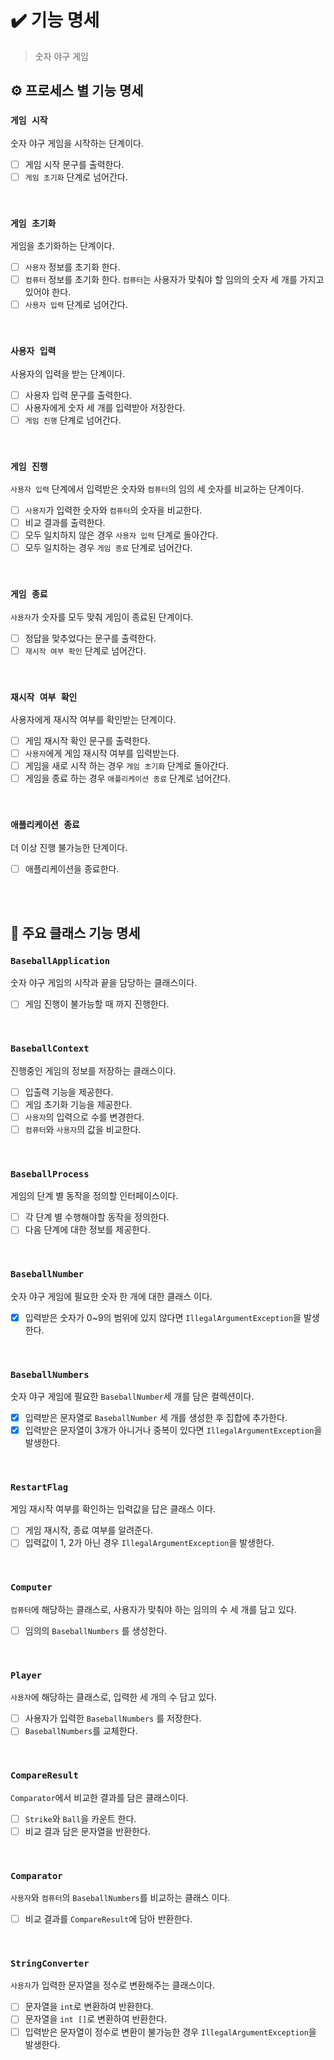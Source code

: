 # ✔️ 기능 명세
> 숫자 야구 게임

## ⚙️ 프로세스 별 기능 명세
### `게임 시작`
숫자 야구 게임을 시작하는 단계이다.
- [ ] 게임 시작 문구를 출력한다.
- [ ] `게임 초기화` 단계로 넘어간다.

<br>

### `게임 초기화`
게임을 초기화하는 단계이다.
- [ ] `사용자` 정보를 초기화 한다.
- [ ] `컴퓨터` 정보를 초기화 한다. `컴퓨터`는 사용자가 맞춰야 할 임의의 숫자 세 개를 가지고 있어야 한다. 
- [ ] `사용자 입력` 단계로 넘어간다.

<br>

### `사용자 입력`
사용자의 입력을 받는 단계이다.
- [ ] 사용자 입력 문구를 출력한다.
- [ ] 사용자에게 숫자 세 개를 입력받아 저장한다.
- [ ] `게임 진행` 단계로 넘어간다.

<br>

### `게임 진행`
`사용자 입력` 단계에서 입력받은 숫자와 `컴퓨터`의 임의 세 숫자를 비교하는 단계이다.
- [ ] `사용자`가 입력한 숫자와 `컴퓨터`의 숫자을 비교한다.
- [ ] 비교 결과를 출력한다.
- [ ] 모두 일치하지 않은 경우 `사용자 입력` 단계로 돌아간다.
- [ ] 모두 일치하는 경우 `게임 종료` 단계로 넘어간다.

<br>

### `게임 종료`
`사용자`가 숫자를 모두 맞춰 게임이 종료된 단계이다.
- [ ] 정답을 맞추었다는 문구를 출력한다.
- [ ] `재시작 여부 확인` 단계로 넘어간다.

<br>

### `재시작 여부 확인`
사용자에게 재시작 여부를 확인받는 단계이다.
- [ ] 게임 재시작 확인 문구를 출력한다.
- [ ] `사용자`에게 게임 재시작 여부를 입력받는다.
- [ ] 게임을 새로 시작 하는 경우 `게임 초기화` 단계로 돌아간다.
- [ ] 게임을 종료 하는 경우 `애플리케이션 종료` 단계로 넘어간다.

<br>

### `애플리케이션 종료`
더 이상 진행 불가능한 단계이다.
- [ ] 애플리케이션을 종료한다.

<br><br>

## 👥 주요 클래스 기능 명세

### `BaseballApplication`
숫자 야구 게임의 시작과 끝을 담당하는 클래스이다.
- [ ] 게임 진행이 불가능할 때 까지 진행한다.

<br>

### `BaseballContext`
진행중인 게임의 정보를 저장하는 클래스이다.
- [ ] 입출력 기능을 제공한다.
- [ ] 게임 초기화 기능을 제공한다.
- [ ] `사용자`의 입력으로 수를 변경한다.
- [ ] `컴퓨터`와 `사용자`의 값을 비교한다.

<br>

### `BaseballProcess`
게임의 단계 별 동작을 정의할 인터페이스이다.
- [ ] 각 단계 별 수행해야할 동작을 정의한다.
- [ ] 다음 단계에 대한 정보를 제공한다.

<br>

### `BaseballNumber`
숫자 야구 게임에 필요한 숫자 한 개에 대한 클래스 이다.
- [X] 입력받은 숫자가 0~9의 범위에 있지 않다면  `IllegalArgumentException`을 발생한다.

<br>

### `BaseballNumbers`
숫자 야구 게임에 필요한 `BaseballNumber`세 개를 담은 컬렉션이다.
- [X] 입력받은 문자열로 `BaseballNumber` 세 개를 생성한 후 집합에 추가한다.
- [X] 입력받은 문자열이 3개가 아니거나 중복이 있다면 `IllegalArgumentException`을 발생한다.

<br>

### `RestartFlag`
게임 재시작 여부를 확인하는 입력값을 답은 클래스 이다.
- [ ] 게임 재시작, 종료 여부를 알려준다.
- [ ] 입력값이 1, 2가 아닌 경우 `IllegalArgumentException`을 발생한다.

<br>

### `Computer`
`컴퓨터`에 해당하는 클래스로, 사용자가 맞춰야 하는 임의의 수 세 개를 담고 있다.
- [ ] 임의의 `BaseballNumbers` 를 생성한다.

<br>

### `Player`
`사용자`에 해당하는 클래스로, 입력한 세 개의 수 담고 있다.
- [ ] 사용자가 입력한 `BaseballNumbers` 를 저장한다.
- [ ] `BaseballNumbers`를 교체한다.

<br>

### `CompareResult`
`Comparator`에서 비교한 결과를 담은 클래스이다.
- [ ] `Strike`와 `Ball`을 카운트 한다.
- [ ] 비교 결과 담은 문자열을 반환한다.

<br>

### `Comparator`
`사용자`와 `컴퓨터`의 `BaseballNumbers`를 비교하는 클래스 이다.
- [ ] 비교 결과를 `CompareResult`에 담아 반환한다.

<br>

### `StringConverter`
`사용자`가 입력한 문자열을 정수로 변환해주는 클래스이다.
- [ ] 문자열을 `int`로 변환하여 반환한다.
- [ ] 문자열을 `int []`로 변환하여 반환한다. 
- [ ] 입력받은 문자열이 정수로 변환이 불가능한 경우 `IllegalArgumentException`을 발생한다.

<br>
